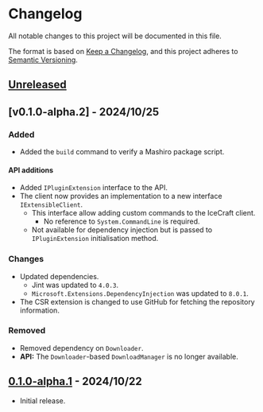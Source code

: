 # Changelog

All notable changes to this project will be documented in this file.

The format is based on [Keep a Changelog](https://keepachangelog.com/en/1.1.0/),
and this project adheres to [Semantic Versioning](https://semver.org/spec/v2.0.0.html).

## [Unreleased]

## [v0.1.0-alpha.2] - 2024/10/25

### Added

- Added the `build` command to verify a Mashiro package script.

#### API additions

- Added `IPluginExtension` interface to the API.
- The client now provides an implementation to a new interface `IExtensibleClient`.
  - This interface allow adding custom commands to the IceCraft client.
    - No reference to `System.CommandLine` is required.
  - Not available for dependency injection but is passed to `IPluginExtension` initialisation method.

### Changes

- Updated dependencies.
  - Jint was updated to `4.0.3`.
  - `Microsoft.Extensions.DependencyInjection` was updated to `8.0.1`.
- The CSR extension is changed to use GitHub for fetching the repository information.

### Removed

- Removed dependency on `Downloader`.
- **API:** The `Downloader`-based `DownloadManager` is no longer available.

## [0.1.0-alpha.1] - 2024/10/22

- Initial release.

[Unreleased]: https://github.com/Icecrafters/IceCraft/compare/v0.1.0-alpha.2...HEAD
[0.1.0-alpha.2]: https://github.com/Icecrafters/IceCraft/compare/v0.1.0-alpha.1...v0.1.0-alpha.2
[0.1.0-alpha.1]: https://github.com/Icecrafters/IceCraft/releases/tag/v0.1.0-alpha.1
